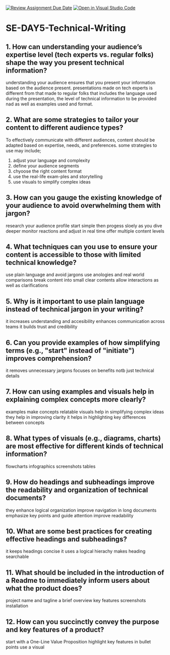 [![Review Assignment Due Date](https://classroom.github.com/assets/deadline-readme-button-22041afd0340ce965d47ae6ef1cefeee28c7c493a6346c4f15d667ab976d596c.svg)](https://classroom.github.com/a/zsAR-pyY)
[![Open in Visual Studio Code](https://classroom.github.com/assets/open-in-vscode-2e0aaae1b6195c2367325f4f02e2d04e9abb55f0b24a779b69b11b9e10269abc.svg)](https://classroom.github.com/online_ide?assignment_repo_id=18703492&assignment_repo_type=AssignmentRepo)
# SE-DAY5-Technical-Writing
## 1. How can understanding your audience’s expertise level (tech experts vs. regular folks) shape the way you present technical information?
understanding your audience ensures that you present your information based on the audience present. presentations made on tech experts is different from that made to regular folks that includes the language used during the presentation, the level of technical information to be provided nad as well as examples used and format.
## 2. What are some strategies to tailor your content to different audience types?
To effectively communicate with different audiences, content should be adapted based on expertise, needs, and preferences. some strategies to use may include;
1. adjust your language and complexity
2. define your audience segments
3. chyoose the right content format
4. use the real-life exam-ples and storytelling
5. use visuals to simplify complex ideas
## 3. How can you gauge the existing knowledge of your audience to avoid overwhelming them with jargon?
research your audience profile 
start simple then progess sloely as you dive deeper 
monitor reactions and adjust in real time
offer multiple content levels 
## 4. What techniques can you use to ensure your content is accessible to those with limited technical knowledge?
use plain language and avoid jargons
use anologies and real world comparisons
break content into small clear contents
allow interactions as well as clarifications 
## 5. Why is it important to use plain language instead of technical jargon in your writing?
it increases understanding and accesibility
enhances communication across teams 
it builds trust and credibility 
## 6. Can you provide examples of how simplifying terms (e.g., "start" instead of "initiate") improves comprehension?
it removes unnecessary jargons
focuses on benefits notb just technical details 
## 7. How can using examples and visuals help in explaining complex concepts more clearly?
examples make concepts relatable 
visuals help in simplifying complex ideas 
they help in improving clarity 
it helps in highlighting key differences between concepts 
## 8. What types of visuals (e.g., diagrams, charts) are most effective for different kinds of technical information?
flowcharts
infographics 
screenshots 
tables
## 9. How do headings and subheadings improve the readability and organization of technical documents?
they enhance logical organization
improve navigation in  long documents 
emphasize key points and guide attention
improve readability 
## 10. What are some best practices for creating effective headings and subheadings?
it keeps headings concise
it uses a logical hierachy 
makes heading searchable 
## 11. What should be included in the introduction of a Readme to immediately inform users about what the product does?
project name and tagline 
a brief overview
key features 
screenshots
installation
## 12. How can you succinctly convey the purpose and key features of a product?
start with a One-Line Value Proposition
highlight key features in bullet points 
use a visual 
